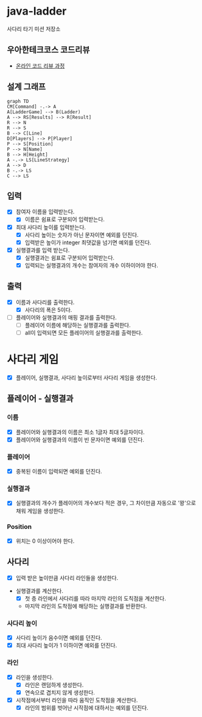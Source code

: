 # java-ladder

사다리 타기 미션 저장소

## 우아한테크코스 코드리뷰

- [온라인 코드 리뷰 과정](https://github.com/woowacourse/woowacourse-docs/blob/master/maincourse/README.md)

## 설계 그래프
```mermaid
graph TD
CM[Command] -.-> A
A[LadderGame] --> B(Ladder)
A --> RS[Results] --> R[Result]
R --> N
R --> S
B --> C[Line]
D[Players] --> P[Player]
P --> S[Position]
P --> N[Name]
B --> H[Height]
A -.-> LS[LineStrategy]
A --> D
B -.-> LS
C --> LS
```

## 입력
- [x] 참여자 이름을 입력받는다.
  - [x] 이름은 쉼표로 구분되어 입력받는다.

- [x] 최대 사다리 높이를 입력받는다.
  - [x] 사다리 높이는 숫자가 아닌 문자이면 예외를 던진다.
  - [x] 입력받은 높이가 integer 최댓값을 넘기면 예외를 던진다.

- [x] 실행결과를 입력 받는다.
  - [x] 실행결과는 쉼표로 구분되어 입력받는다.
  - [x] 입력되는 실행결과의 개수는 참여자의 개수 이하이어야 한다.
  
## 출력
- [x] 이름과 사다리를 출력한다.
  - [x] 사다리의 폭은 5이다.
- [ ] 플레이어와 실행결과의 매핑 결과를 출력한다.
  - [ ] 플레이어 이름에 해당하는 실행결과를 출력한다.
  - [ ] all이 입력되면 모든 플레이어의 실행결과를 출력한다.
# 사다리 게임
- [x] 플레이어, 실행결과, 사다리 높이로부터 사다리 게임을 생성한다.

## 플레이어 - 실행결과
### 이름
- [x] 플레이어와 실행결과의 이름은 최소 1글자 최대 5글자이다.
- [x] 플레이어와 실행결과의 이름이 빈 문자이면 예외를 던진다.
### 플레이어
- [x] 중복된 이름이 입력되면 예외를 던진다.
### 실행결과
- [x] 실행결과의 개수가 플레이어의 개수보다 적은 경우, 그 차이만큼 자동으로 '꽝'으로 채워 게임을 생성한다.
### Position
- [x] 위치는 0 이상이어야 한다.


## 사다리
- [x] 입력 받은 높이만큼 사다리 라인들을 생성한다.
- 실행결과를 계산한다.
  - [x] 첫 층 라인에서 사다리를 따라 마지막 라인의 도칙점을 계산한다.
  - 마지막 라인의 도착점에 해당하는 실행결과를 반환한다.
### 사다리 높이 
- [x] 사다리 높이가 음수이면 예외를 던진다.
- [x] 최대 사다리 높이가 1 이하이면 예외를 던진다.
### 라인
- [x] 라인을 생성한다.
  - [x] 라인은 랜덤하게 생성한다.
  - [x] 연속으로 겹치지 않게 생성한다.
- [x] 시작점에서부터 라인을 따라 움직인 도착점을 계산한다.
  - [x] 라인의 범위를 벗어난 시작점에 대하서는 예외를 던진다. 
